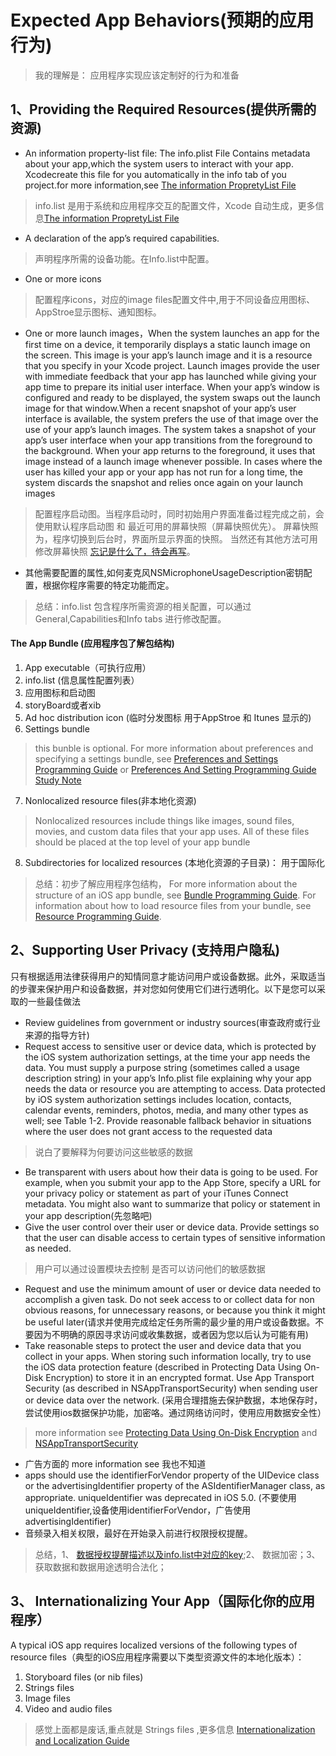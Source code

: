 # Expected App Behaviors(预期的应用行为)
> 我的理解是： 应用程序实现应该定制好的行为和准备

## 1、Providing the Required Resources(提供所需的资源)
* An information property-list file: The info.plist File Contains metadata about your app,which the system users to interact with your app. Xcodecreate this file for you automatically in the info tab of you project.for more information,see [The information PropretyList File]()  
> info.list 是用于系统和应用程序交互的配置文件，Xcode 自动生成，更多信息[The information PropretyList File]()  
* A declaration of the app’s required capabilities. 
> 声明程序所需的设备功能。在Info.list中配置。
* One or more icons
> 配置程序icons，对应的image files配置文件中,用于不同设备应用图标、AppStroe显示图标、通知图标。
* One or more launch images，When the system launches an app for the first time on a device, it temporarily displays a static launch image on the screen. This image is your app’s launch image and it is a resource that you specify in your Xcode project. Launch images provide the user with immediate feedback that your app has launched while giving your app time to prepare its initial user interface. When your app’s window is configured and ready to be displayed, the system swaps out the launch image for that window.When a recent snapshot of your app’s user interface is available, the system prefers the use of that image over the use of your app’s launch images. The system takes a snapshot of your app’s user interface when your app transitions from the foreground to the background. When your app returns to the foreground, it uses that image instead of a launch image whenever possible. In cases where the user has killed your app or your app has not run for a long time, the system discards the snapshot and relies once again on your launch images
> 配置程序启动图。当程序启动时，同时初始用户界面准备过程完成之前，会使用默认程序启动图 和 最近可用的屏幕快照（屏幕快照优先）。 屏幕快照为，程序切换到后台时，界面所显示界面的快照。
当然还有其他方法可用修改屏幕快照 [忘记是什么了，待会再写](www.baidu.com)。
* 其他需要配置的属性,如何麦克风NSMicrophoneUsageDescription密钥配置，根据你程序需要的特定功能而定。
> 总结：info.list 包含程序所需资源的相关配置，可以通过General,Capabilities和Info tabs 进行修改配置。

#### The App Bundle (应用程序包了解包结构)
1. App executable（可执行应用）
2. info.list (信息属性配置列表）
3. 应用图标和启动图
4. storyBoard或者xib
5. Ad hoc distribution icon (临时分发图标 用于AppStroe 和 Itunes 显示的)
6. Settings bundle
> this bunble is optional. For more information about preferences and specifying a settings bundle, see [Preferences and Settings Programming Guide](https://developer.apple.com/library/content/documentation/Cocoa/Conceptual/UserDefaults/Introduction/Introduction.html#//apple_ref/doc/uid/10000059i) or [Preferences And Setting Programming Guide Study Note](www.baidu.com)
7. Nonlocalized resource files(非本地化资源) 
> Nonlocalized resources include things like images, sound files, movies, and custom data files that your app uses. All of these files should be placed at the top level of your app bundle
8. Subdirectories for localized resources (本地化资源的子目录)： 用于国际化 

> 总结：初步了解应用程序包结构， For more information about the structure of an iOS app bundle, see [Bundle Programming Guide](https://developer.apple.com/library/content/documentation/CoreFoundation/Conceptual/CFBundles/Introduction/Introduction.html#//apple_ref/doc/uid/10000123i). For information about how to load resource files from your bundle, see [Resource Programming Guide](https://developer.apple.com/library/content/documentation/Cocoa/Conceptual/LoadingResources/Introduction/Introduction.html#//apple_ref/doc/uid/10000051i).

## 2、Supporting User Privacy (支持用户隐私)
只有根据适用法律获得用户的知情同意才能访问用户或设备数据。此外，采取适当的步骤来保护用户和设备数据，并对您如何使用它们进行透明化。以下是您可以采取的一些最佳做法
* Review guidelines from government or industry sources(审查政府或行业来源的指导方针)
* Request access to sensitive user or device data, which is protected by the iOS system authorization settings, at the time your app needs the data. You must supply a purpose string (sometimes called a usage description string) in your app’s Info.plist file explaining why your app needs the data or resource you are attempting to access. Data protected by iOS system authorization settings includes location, contacts, calendar events, reminders, photos, media, and many other types as well; see Table 1-2. Provide reasonable fallback behavior in situations where the user does not grant access to the requested data
> 说白了要解释为何要访问这些敏感的数据
* Be transparent with users about how their data is going to be used. For example, when you submit your app to the App Store, specify a URL for your privacy policy or statement as part of your iTunes Connect metadata. You might also want to summarize that policy or statement in your app description(先忽略吧)
* Give the user control over their user or device data. Provide settings so that the user can disable access to certain types of sensitive information as needed.
> 用户可以通过设置模块去控制 是否可以访问他们的敏感数据
* Request and use the minimum amount of user or device data needed to accomplish a given task. Do not seek access to or collect data for non obvious reasons, for unnecessary reasons, or because you think it might be useful later(请求并使用完成给定任务所需的最少量的用户或设备数据。不要因为不明确的原因寻求访问或收集数据，或者因为您以后认为可能有用)
* Take reasonable steps to protect the user and device data that you collect in your apps. When storing such information locally, try to use the iOS data protection feature (described in Protecting Data Using On-Disk Encryption) to store it in an encrypted format. Use App Transport Security (as described in NSAppTransportSecurity) when sending user or device data over the network. (采用合理措施去保护数据，本地保存时，尝试使用ios数据保护功能，加密咯。通过网络访问时，使用应用数据安全性）
> more information see [Protecting Data Using On-Disk Encryption](https://developer.apple.com/library/content/documentation/iPhone/Conceptual/iPhoneOSProgrammingGuide/StrategiesforImplementingYourApp/StrategiesforImplementingYourApp.html#//apple_ref/doc/uid/TP40007072-CH5-SW21) and [NSAppTransportSecurity](https://developer.apple.com/library/content/documentation/General/Reference/InfoPlistKeyReference/Articles/CocoaKeys.html#//apple_ref/doc/uid/TP40009251-SW33)
* 广告方面的 more information see 我也不知道
* apps should use the identifierForVendor property of the UIDevice class or the advertisingIdentifier property of the ASIdentifierManager class, as appropriate.  uniqueIdentifier was deprecated in iOS 5.0. (不要使用uniqueIdentifier,设备使用identifierForVendor，广告使用advertisingIdentifier)
* 音频录入相关权限，最好在开始录入前进行权限授权提醒。

>  总结，1、 [数据授权提醒描述以及info.list中对应的key](https://developer.apple.com/library/content/documentation/iPhone/Conceptual/iPhoneOSProgrammingGuide/ExpectedAppBehaviors/NaN);2、 数据加密；3、获取数据和数据用途透明合法化；

## 3、 Internationalizing Your App（国际化你的应用程序）
A typical iOS app requires localized versions of the following types of resource files（典型的iOS应用程序需要以下类型资源文件的本地化版本）：
1. Storyboard files (or nib files)
2. Strings files
3. Image files
4. Video and audio files

> 感觉上面都是废话,重点就是 Strings files ,更多信息 [Internationalization and Localization Guide](https://developer.apple.com/library/content/documentation/MacOSX/Conceptual/BPInternational/Introduction/Introduction.html#//apple_ref/doc/uid/10000171i)
















